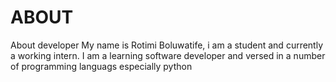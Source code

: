 # ABOUT
About developer 
My name is Rotimi Boluwatife, i am a student and currently a working intern. I am a learning software developer and versed in a number of programming languags especially python 
